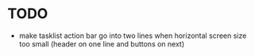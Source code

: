 # TODO

- make tasklist action bar go into two lines when horizontal screen size too small (header on one line and buttons on next)
